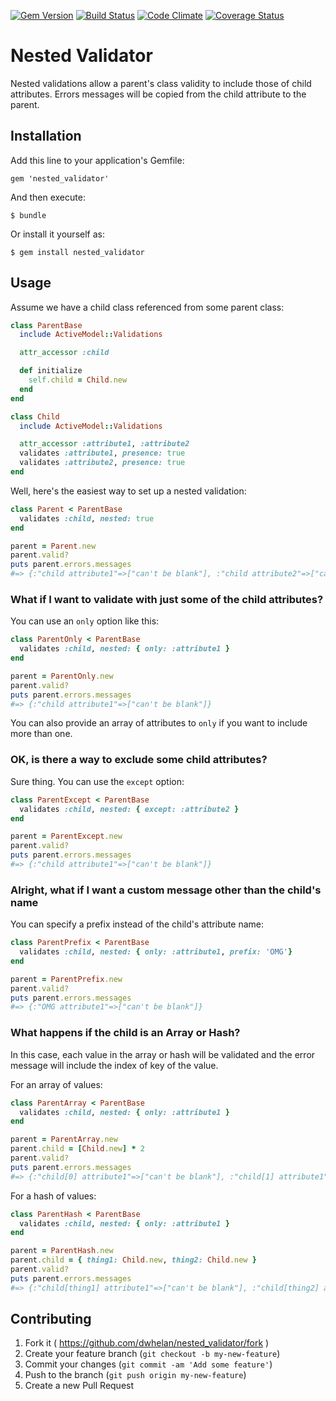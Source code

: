 [![Gem Version](https://badge.fury.io/rb/percentable.png)](http://badge.fury.io/rb/percentable)
[![Build Status](https://travis-ci.org/ericroberts/percentable.png?branch=master)](https://travis-ci.org/ericroberts/percentable)
[![Code Climate](https://codeclimate.com/github/ericroberts/percentable.png)](https://codeclimate.com/github/ericroberts/percentable)
[![Coverage Status](https://coveralls.io/repos/ericroberts/percentable/badge.png?branch=master)](https://coveralls.io/r/ericroberts/percentable?branch=master)

# Nested Validator

Nested validations allow a parent's class validity to include those of child
attributes. Errors messages will be copied from the child attribute to the parent.

## Installation

Add this line to your application's Gemfile:

    gem 'nested_validator'

And then execute:

    $ bundle

Or install it yourself as:

    $ gem install nested_validator

## Usage

Assume we have a child class referenced from some parent class:

``` ruby
class ParentBase
  include ActiveModel::Validations

  attr_accessor :child

  def initialize
    self.child = Child.new
  end
end

class Child
  include ActiveModel::Validations

  attr_accessor :attribute1, :attribute2
  validates :attribute1, presence: true
  validates :attribute2, presence: true
end
```

Well, here's the easiest way to set up a nested validation:

``` ruby
class Parent < ParentBase
  validates :child, nested: true
end

parent = Parent.new
parent.valid?
puts parent.errors.messages
#=> {:"child attribute1"=>["can't be blank"], :"child attribute2"=>["can't be blank"]}
```
### What if I want to validate with just some of the child attributes?

You can use an ```only``` option like this:

``` ruby
class ParentOnly < ParentBase
  validates :child, nested: { only: :attribute1 }
end

parent = ParentOnly.new
parent.valid?
puts parent.errors.messages
#=> {:"child attribute1"=>["can't be blank"]}
```

You can also provide an array of attributes to ```only``` if you want to include more than one.

### OK, is there a way to exclude some child attributes?

Sure thing. You can use the ```except``` option:

``` ruby
class ParentExcept < ParentBase
  validates :child, nested: { except: :attribute2 }
end

parent = ParentExcept.new
parent.valid?
puts parent.errors.messages
#=> {:"child attribute1"=>["can't be blank"]}
```

### Alright, what if I want a custom message other than the child's name

You can specify a prefix instead of the child's attribute name:

``` ruby
class ParentPrefix < ParentBase
  validates :child, nested: { only: :attribute1, prefix: 'OMG'}
end

parent = ParentPrefix.new
parent.valid?
puts parent.errors.messages
#=> {:"OMG attribute1"=>["can't be blank"]}
```

### What happens if the child is an Array or Hash?

In this case, each value in the array or hash will be validated and the error message will
include the index of key of the value.

For an array of values:

``` ruby
class ParentArray < ParentBase
  validates :child, nested: { only: :attribute1 }
end

parent = ParentArray.new
parent.child = [Child.new] * 2
parent.valid?
puts parent.errors.messages
#=> {:"child[0] attribute1"=>["can't be blank"], :"child[1] attribute1"=>["can't be blank"]}
```

For a hash of values:

``` ruby
class ParentHash < ParentBase
  validates :child, nested: { only: :attribute1 }
end

parent = ParentHash.new
parent.child = { thing1: Child.new, thing2: Child.new }
parent.valid?
puts parent.errors.messages
#=> {:"child[thing1] attribute1"=>["can't be blank"], :"child[thing2] attribute1"=>["can't be blank"]}
```

## Contributing

1. Fork it ( https://github.com/dwhelan/nested_validator/fork )
2. Create your feature branch (`git checkout -b my-new-feature`)
3. Commit your changes (`git commit -am 'Add some feature'`)
4. Push to the branch (`git push origin my-new-feature`)
5. Create a new Pull Request
